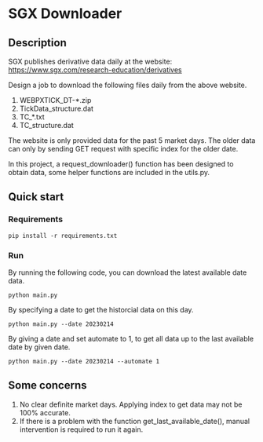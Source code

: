 # SGX Downloader
## Description

SGX publishes derivative data daily at the website: https://www.sgx.com/research-education/derivatives

Design a job to download the following files daily from the above website.
1. WEBPXTICK_DT-*.zip
2. TickData_structure.dat
3. TC_*.txt
4. TC_structure.dat

The website is only provided data for the past 5 market days. The older data can only by sending GET request with specific index for the older date.

In this project, a request_downloader() function has been designed to obtain data, some helper functions are included in the utils.py.

## Quick start
### Requirements
```shell
pip install -r requirements.txt
```
### Run
By running the following code, you can download the latest available date data.
```shell
python main.py
```
By specifying a date to get the historcial data on this day.
```shell
python main.py --date 20230214 
```
By giving a date and set automate to 1, to get all data up to the last available date by given date.
```shell
python main.py --date 20230214 --automate 1
```

## Some concerns
1. No clear definite market days. Applying index to get data may not be 100% accurate.
3. If there is a problem with the function get_last_available_date(), manual intervention is required to run it again.
